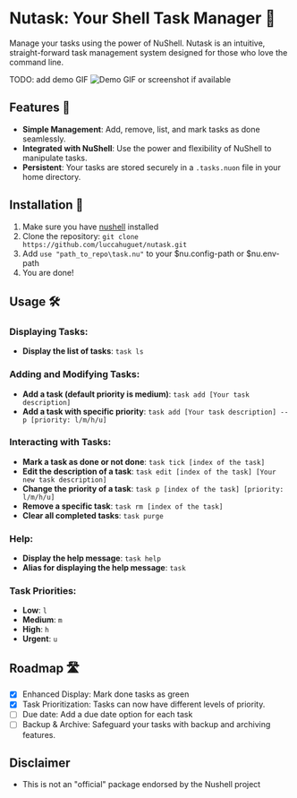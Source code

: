 # Nutask: Your Shell Task Manager 🌰

Manage your tasks using the power of NuShell. Nutask is an intuitive, straight-forward task management system designed for those who love the command line.

TODO: add demo GIF
![Demo GIF or screenshot if available](path-to-demo-image.gif)

## Features 🚀
- **Simple Management**: Add, remove, list, and mark tasks as done seamlessly.
- **Integrated with NuShell**: Use the power and flexibility of NuShell to manipulate tasks.
- **Persistent**: Your tasks are stored securely in a `.tasks.nuon` file in your home directory.

## Installation 💽
1. Make sure you have [nushell](https://www.nushell.sh) installed 
2. Clone the repository: `git clone https://github.com/luccahuguet/nutask.git`
3. Add `use "path_to_repo\task.nu"` to your $nu.config-path or $nu.env-path
4. You are done! 

## Usage 🛠️

### Displaying Tasks:
- **Display the list of tasks**: `task ls`

### Adding and Modifying Tasks:
- **Add a task (default priority is medium)**: `task add [Your task description]`
- **Add a task with specific priority**: `task add [Your task description] --p [priority: l/m/h/u]`

### Interacting with Tasks:
- **Mark a task as done or not done**: `task tick [index of the task]`
- **Edit the description of a task**: `task edit [index of the task] [Your new task description]`
- **Change the priority of a task**: `task p [index of the task] [priority: l/m/h/u]`
- **Remove a specific task**: `task rm [index of the task]`
- **Clear all completed tasks**: `task purge`

### Help:
- **Display the help message**: `task help`
- **Alias for displaying the help message**: `task `

### Task Priorities:
- **Low**: `l`
- **Medium**: `m`
- **High**: `h`
- **Urgent**: `u`

## Roadmap 🛣️
- [x] Enhanced Display: Mark done tasks as green
- [x] Task Prioritization: Tasks can now have different levels of priority.
- [ ] Due date: Add a due date option for each task
- [ ] Backup & Archive: Safeguard your tasks with backup and archiving features.

## Disclaimer
- This is not an "official" package endorsed by the Nushell project
